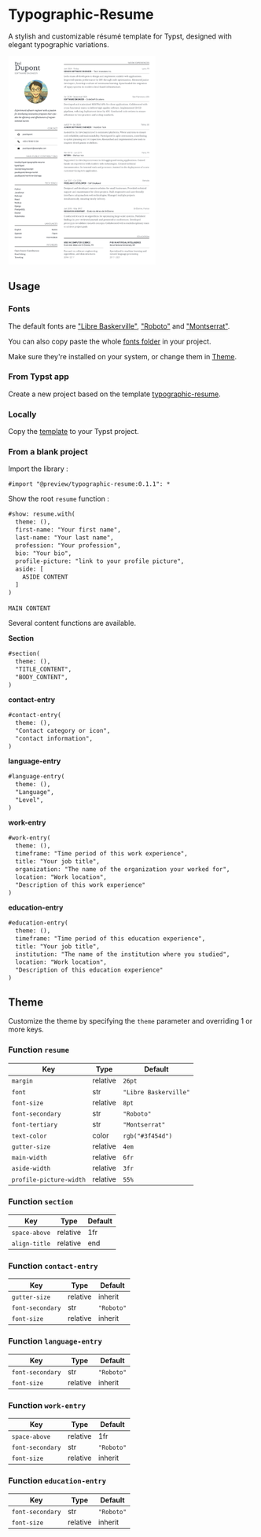 # Typographic-Resume

A stylish and customizable résumé template for Typst, designed with elegant typographic variations.

<a href="thumbnail.webp">
    <img src="thumbnail.webp" alt="thumbnail" width="300" />
</a>

## Usage

### Fonts

The default fonts are ["Libre Baskerville"](https://fonts.google.com/specimen/Libre+Baskerville),
["Roboto"](https://fonts.google.com/specimen/Roboto) and ["Montserrat"](https://fonts.google.com/specimen/Montserrat).

You can also copy paste the whole [fonts folder](https://github.com/tsnobip/typst-typographic-resume/tree/main/fonts) in your project.

Make sure they're installed on your system, or change them in [Theme](#theme).

### From Typst app

Create a new project based on the template [typographic-resume](https://typst.app/universe/package/typographic-resume).

### Locally

Copy the [template](https://raw.githubusercontent.com/tsnobip/typst-typographic-resume/main/template/main.typ) to your Typst project.

### From a blank project

Import the library :

```typst
#import "@preview/typographic-resume:0.1.1": *
```

Show the root `resume` function :

```typst
#show: resume.with(
  theme: (),
  first-name: "Your first name",
  last-name: "Your last name",
  profession: "Your profession",
  bio: "Your bio",
  profile-picture: "link to your profile picture",
  aside: [
    ASIDE CONTENT
  ]
)

MAIN CONTENT
```

Several content functions are available.

**Section**

```typst
#section(
  theme: (),
  "TITLE_CONTENT",
  "BODY_CONTENT",
)
```

**contact-entry**

```typst
#contact-entry(
  theme: (),
  "Contact category or icon",
  "contact information",
)
```

**language-entry**

```typst
#language-entry(
  theme: (),
  "Language",
  "Level",
)
```

**work-entry**

```typst
#work-entry(
  theme: (),
  timeframe: "Time period of this work experience",
  title: "Your job title",
  organization: "The name of the organization your worked for",
  location: "Work location",
  "Description of this work experience"
)
```

**education-entry**

```typst
#education-entry(
  theme: (),
  timeframe: "Time period of this education experience",
  title: "Your job title",
  institution: "The name of the institution where you studied",
  location: "Work location",
  "Description of this education experience"
)
```

## Theme

Customize the theme by specifying the `theme` parameter and overriding 1 or more keys.

### Function `resume`

| Key                     | Type     | Default               |
| ----------------------- | -------- | --------------------- |
| `margin`                | relative | `26pt`                |
| `font`                  | str      | `"Libre Baskerville"` |
| `font-size`             | relative | `8pt`                 |
| `font-secondary`        | str      | `"Roboto"`            |
| `font-tertiary`         | str      | `"Montserrat"`        |
| `text-color`            | color    | `rgb("#3f454d")`      |
| `gutter-size`           | relative | `4em`                 |
| `main-width`            | relative | `6fr`                 |
| `aside-width`           | relative | `3fr`                 |
| `profile-picture-width` | relative | `55%`                 |

### Function `section`

| Key           | Type     | Default |
| ------------- | -------- | ------- |
| `space-above` | relative | 1fr     |
| `align-title` | relative | end     |

### Function `contact-entry`

| Key              | Type     | Default    |
| ---------------- | -------- | ---------- |
| `gutter-size`    | relative | inherit    |
| `font-secondary` | str      | `"Roboto"` |
| `font-size`      | relative | inherit    |

### Function `language-entry`

| Key              | Type     | Default    |
| ---------------- | -------- | ---------- |
| `font-secondary` | str      | `"Roboto"` |
| `font-size`      | relative | inherit    |

### Function `work-entry`

| Key              | Type     | Default    |
| ---------------- | -------- | ---------- |
| `space-above`    | relative | 1fr        |
| `font-secondary` | str      | `"Roboto"` |
| `font-size`      | relative | inherit    |

### Function `education-entry`

| Key              | Type     | Default    |
| ---------------- | -------- | ---------- |
| `font-secondary` | str      | `"Roboto"` |
| `font-size`      | relative | inherit    |
